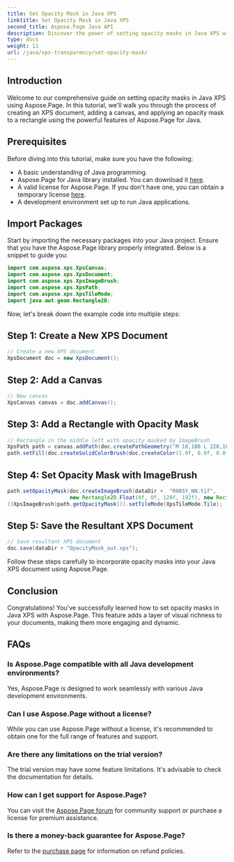 ```yaml
---
title: Set Opacity Mask in Java XPS
linktitle: Set Opacity Mask in Java XPS
second_title: Aspose.Page Java API
description: Discover the power of setting opacity masks in Java XPS with Aspose.Page. Follow our step-by-step guide for a visually enhanced document experience.
type: docs
weight: 11
url: /java/xps-transparency/set-opacity-mask/
---
```

## Introduction
Welcome to our comprehensive guide on setting opacity masks in Java XPS using Aspose.Page. In this tutorial, we'll walk you through the process of creating an XPS document, adding a canvas, and applying an opacity mask to a rectangle using the powerful features of Aspose.Page for Java.
## Prerequisites
Before diving into this tutorial, make sure you have the following:
- A basic understanding of Java programming.
- Aspose.Page for Java library installed. You can download it [here](https://releases.aspose.com/page/java/).
- A valid license for Aspose.Page. If you don't have one, you can obtain a temporary license [here](https://purchase.aspose.com/temporary-license/).
- A development environment set up to run Java applications.
## Import Packages
Start by importing the necessary packages into your Java project. Ensure that you have the Aspose.Page library properly integrated. Below is a snippet to guide you:
```java
import com.aspose.xps.XpsCanvas;
import com.aspose.xps.XpsDocument;
import com.aspose.xps.XpsImageBrush;
import com.aspose.xps.XpsPath;
import com.aspose.xps.XpsTileMode;
import java.awt.geom.Rectangle2D;
```
Now, let's break down the example code into multiple steps:
## Step 1: Create a New XPS Document
```java
// Create a new XPS document
XpsDocument doc = new XpsDocument();
```
## Step 2: Add a Canvas
```java
// New canvas
XpsCanvas canvas = doc.addCanvas();
```
## Step 3: Add a Rectangle with Opacity Mask
```java
// Rectangle in the middle left with opacity masked by ImageBrush
XpsPath path = canvas.addPath(doc.createPathGeometry("M 10,180 L 228,180 228,285 10,285"));
path.setFill(doc.createSolidColorBrush(doc.createColor(1.0f, 0.0f, 0.0f)));
```
## Step 4: Set Opacity Mask with ImageBrush
```java
path.setOpacityMask(doc.createImageBrush(dataDir +  "R08SY_NN.tif", 
                    new Rectangle2D.Float(0f, 0f, 128f, 192f), new Rectangle2D.Float(0f, 0f, 64f, 96f)));
((XpsImageBrush)path.getOpacityMask()).setTileMode(XpsTileMode.Tile);
```
## Step 5: Save the Resultant XPS Document
```java
// Save resultant XPS document
doc.save(dataDir + "OpacityMask_out.xps"); 
```
Follow these steps carefully to incorporate opacity masks into your Java XPS document using Aspose.Page.
## Conclusion
Congratulations! You've successfully learned how to set opacity masks in Java XPS with Aspose.Page. This feature adds a layer of visual richness to your documents, making them more engaging and dynamic.
## FAQs
### Is Aspose.Page compatible with all Java development environments?
Yes, Aspose.Page is designed to work seamlessly with various Java development environments.
### Can I use Aspose.Page without a license?
While you can use Aspose.Page without a license, it's recommended to obtain one for the full range of features and support.
### Are there any limitations on the trial version?
The trial version may have some feature limitations. It's advisable to check the documentation for details.
### How can I get support for Aspose.Page?
You can visit the [Aspose.Page forum](https://forum.aspose.com/c/page/39) for community support or purchase a license for premium assistance.
### Is there a money-back guarantee for Aspose.Page?
Refer to the [purchase page](https://purchase.aspose.com/buy) for information on refund policies.

